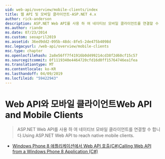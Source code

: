 ```yaml
---
uid: web-api/overview/mobile-clients/index
title: 웹 API 및 모바일 클라이언트-ASP.NET 4.x
author: rick-anderson
description: ASP.NET Web API를 사용 하 여 네이티브 모바일 클라이언트를 연결할 수 합니다.
ms.author: riande
ms.date: 07/23/2014
ms.custom: seoapril2019
ms.assetid: 36ed9dd2-095b-48dc-8fe5-2de475b4098d
msc.legacyurl: /web-api/overview/mobile-clients
msc.type: chapter
ms.openlocfilehash: 2a8e56ff7f41916b0d499214cd38f2d60cf15c57
ms.sourcegitcommit: 0f1119340e4464720cfd16d0ff15764746ea1fea
ms.translationtype: MT
ms.contentlocale: ko-KR
ms.lasthandoff: 04/09/2019
ms.locfileid: "59422943"
---
```

# <a name="web-api-and-mobile-clients"></a><span data-ttu-id="a4050-103">Web API와 모바일 클라이언트</span><span class="sxs-lookup"><span data-stu-id="a4050-103">Web API and Mobile Clients</span></span>

> <span data-ttu-id="a4050-104">ASP.NET Web API를 사용 하 여 네이티브 모바일 클라이언트를 연결할 수 합니다.</span><span class="sxs-lookup"><span data-stu-id="a4050-104">Using ASP.NET Web API to reach native mobile clients.</span></span>


- [<span data-ttu-id="a4050-105">Windows Phone 8 애플리케이션에서 Web API 호출(C#)</span><span class="sxs-lookup"><span data-stu-id="a4050-105">Calling Web API from a Windows Phone 8 Application (C#)</span></span>](calling-web-api-from-a-windows-phone-8-application.md)
